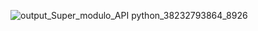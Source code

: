 

![output_Super_modulo_API python_38232793864_8926](https://github.com/user-attachments/assets/c61ea43b-14ee-43ac-ba0a-62b42f833d19)





